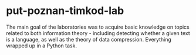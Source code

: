 # put-poznan-timkod-lab
The main goal of the laboratories was to acquire basic knowledge on topics related to both information theory - including detecting whether a given text is a language, as well as the theory of data compression. Everything wrapped up in a Python task.
